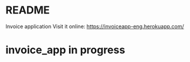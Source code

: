 # README

Invoice application
Visit it online: https://invoiceapp-eng.herokuapp.com/

# invoice_app in progress
